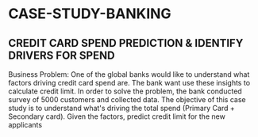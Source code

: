 # CASE-STUDY-BANKING

## CREDIT CARD SPEND PREDICTION & IDENTIFY DRIVERS FOR SPEND

Business Problem:
One of the global banks would like to understand what factors driving credit card spend are. The bank want use these insights to calculate credit limit. In order to solve the problem, the bank conducted survey of 5000 customers and collected data.
The objective of this case study is to understand what's driving the total spend (Primary Card + Secondary card). Given the factors, predict credit limit for the new applicants
